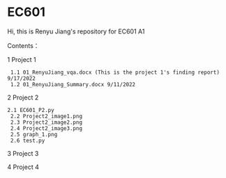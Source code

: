 # EC601
Hi, this is Renyu Jiang's repository for EC601 A1

Contents：

1 Project 1 
     
     1.1 01_RenyuJiang_vqa.docx (This is the project 1's finding report) 9/17/2022
     1.2 01_RenyuJiang_Summary.docx 9/11/2022

2 Project 2

	2.1 EC601_P2.py
     2.2 Project2_image1.png
     2.3 Project2_image2.png
     2.4 Project2_image3.png
     2.5 graph_1.png
     2.6 test.py

3 Project 3

4 Project 4
